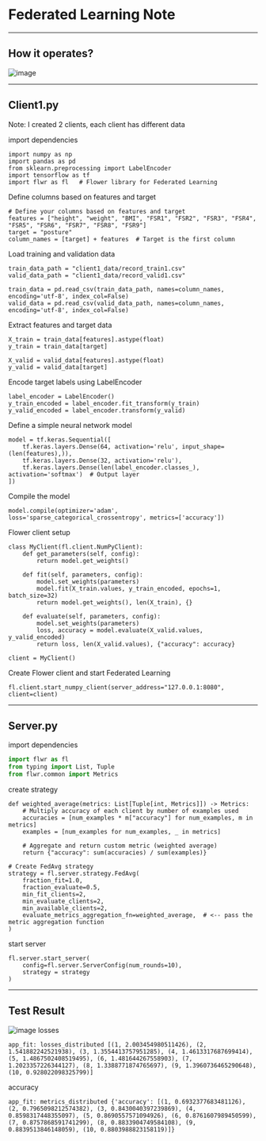 # Federated Learning Note
---
## How it operates?
![image](https://github.com/Wilbur0912/sitting_posture_detection_federated_learning/assets/89004015/e3da12fe-f692-49ca-b946-421479a3b9f9)



---
## Client1.py
Note: I created 2 clients, each client has different data

import dependencies
```python=
import numpy as np
import pandas as pd
from sklearn.preprocessing import LabelEncoder
import tensorflow as tf
import flwr as fl   # Flower library for Federated Learning
```

Define columns based on features and target
```python=
# Define your columns based on features and target
features = ["height", "weight", "BMI", "FSR1", "FSR2", "FSR3", "FSR4", "FSR5", "FSR6", "FSR7", "FSR8", "FSR9"]
target = "posture"
column_names = [target] + features  # Target is the first column
```
Load training and validation data
```python=
train_data_path = "client1_data/record_train1.csv"
valid_data_path = "client1_data/record_valid1.csv"

train_data = pd.read_csv(train_data_path, names=column_names, encoding='utf-8', index_col=False)
valid_data = pd.read_csv(valid_data_path, names=column_names, encoding='utf-8', index_col=False)
```

Extract features and target data
```python=
X_train = train_data[features].astype(float)
y_train = train_data[target]

X_valid = valid_data[features].astype(float)
y_valid = valid_data[target]
```
Encode target labels using LabelEncoder
```python=
label_encoder = LabelEncoder()
y_train_encoded = label_encoder.fit_transform(y_train)
y_valid_encoded = label_encoder.transform(y_valid)
```
Define a simple neural network model
```python=
model = tf.keras.Sequential([
    tf.keras.layers.Dense(64, activation='relu', input_shape=(len(features),)),
    tf.keras.layers.Dense(32, activation='relu'),
    tf.keras.layers.Dense(len(label_encoder.classes_), activation='softmax')  # Output layer
])
```
Compile the model
```python=
model.compile(optimizer='adam', loss='sparse_categorical_crossentropy', metrics=['accuracy'])
```
Flower client setup
```python=
class MyClient(fl.client.NumPyClient):
    def get_parameters(self, config):
        return model.get_weights()

    def fit(self, parameters, config):  
        model.set_weights(parameters)
        model.fit(X_train.values, y_train_encoded, epochs=1, batch_size=32)
        return model.get_weights(), len(X_train), {}

    def evaluate(self, parameters, config): 
        model.set_weights(parameters)
        loss, accuracy = model.evaluate(X_valid.values, y_valid_encoded)
        return loss, len(X_valid.values), {"accuracy": accuracy}
    
client = MyClient()
```
Create Flower client and start Federated Learning
```python=
fl.client.start_numpy_client(server_address="127.0.0.1:8080", client=client) 
```
---
## Server.py
import dependencies
```python =
import flwr as fl
from typing import List, Tuple
from flwr.common import Metrics
```

create strategy
```python=
def weighted_average(metrics: List[Tuple[int, Metrics]]) -> Metrics:
    # Multiply accuracy of each client by number of examples used
    accuracies = [num_examples * m["accuracy"] for num_examples, m in metrics]
    examples = [num_examples for num_examples, _ in metrics]

    # Aggregate and return custom metric (weighted average)
    return {"accuracy": sum(accuracies) / sum(examples)}

# Create FedAvg strategy
strategy = fl.server.strategy.FedAvg(
    fraction_fit=1.0,
    fraction_evaluate=0.5,
    min_fit_clients=2,
    min_evaluate_clients=2,
    min_available_clients=2,
    evaluate_metrics_aggregation_fn=weighted_average,  # <-- pass the metric aggregation function
)
```

start server
```python=
fl.server.start_server(
    config=fl.server.ServerConfig(num_rounds=10),
    strategy = strategy
)
```
---
## Test Result
![image](https://github.com/Wilbur0912/sitting_posture_detection_federated_learning/assets/89004015/dced0b1e-2422-453a-a557-90e17101295d)
losses
```
app_fit: losses_distributed [(1, 2.003454980511426), (2, 1.541882242521938), (3, 1.3554413757951285), (4, 1.4613317687699414), (5, 1.4867502408519495), (6, 1.481644267558903), (7, 1.2023357226344127), (8, 1.3388771874765697), (9, 1.3960736465290648), (10, 0.928022098325799)]
```
accuracy
```
app_fit: metrics_distributed {'accuracy': [(1, 0.6932377683481126), (2, 0.7965098212574382), (3, 0.8430040397239869), (4, 0.8598317448355097), (5, 0.8690557571094926), (6, 0.8761607989450599), (7, 0.8757868591741299), (8, 0.8833904749584108), (9, 0.8839513846148059), (10, 0.8803988823158119)]}
```
